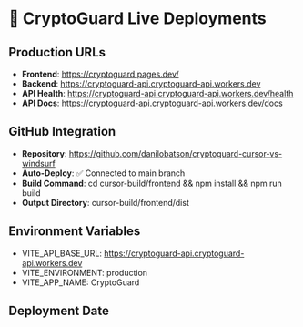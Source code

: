 # 🚀 CryptoGuard Live Deployments

## Production URLs
- **Frontend**: https://cryptoguard.pages.dev/
- **Backend**: https://cryptoguard-api.cryptoguard-api.workers.dev
- **API Health**: https://cryptoguard-api.cryptoguard-api.workers.dev/health
- **API Docs**: https://cryptoguard-api.cryptoguard-api.workers.dev/docs

## GitHub Integration
- **Repository**: https://github.com/danilobatson/cryptoguard-cursor-vs-windsurf
- **Auto-Deploy**: ✅ Connected to main branch
- **Build Command**: cd cursor-build/frontend && npm install && npm run build
- **Output Directory**: cursor-build/frontend/dist

## Environment Variables
- VITE_API_BASE_URL: https://cryptoguard-api.cryptoguard-api.workers.dev
- VITE_ENVIRONMENT: production
- VITE_APP_NAME: CryptoGuard

## Deployment Date
